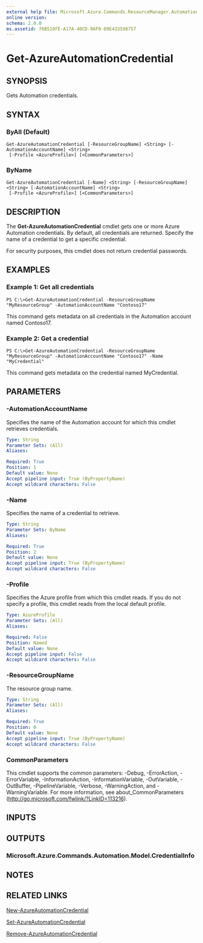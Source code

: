 ```yaml
---
external help file: Microsoft.Azure.Commands.ResourceManager.Automation.dll-Help.xml
online version: 
schema: 2.0.0
ms.assetid: 76B510FE-A17A-40CD-9AF0-89E433598757
---
```


# Get-AzureAutomationCredential

## SYNOPSIS
Gets Automation credentials.

## SYNTAX

### ByAll (Default)
```
Get-AzureAutomationCredential [-ResourceGroupName] <String> [-AutomationAccountName] <String>
 [-Profile <AzureProfile>] [<CommonParameters>]
```

### ByName
```
Get-AzureAutomationCredential [-Name] <String> [-ResourceGroupName] <String> [-AutomationAccountName] <String>
 [-Profile <AzureProfile>] [<CommonParameters>]
```

## DESCRIPTION
The **Get-AzureAutomationCredential** cmdlet gets one or more Azure Automation credentials.
By default, all credentials are returned.
Specify the name of a credential to get a specific credential.

For security purposes, this cmdlet does not return credential passwords.

## EXAMPLES

### Example 1: Get all credentials
```
PS C:\>Get-AzureAutomationCredential -ResourceGroupName "MyResourceGroup" -AutomationAccountName "Contoso17"
```

This command gets metadata on all credentials in the Automation account named Contoso17.

### Example 2: Get a credential
```
PS C:\>Get-AzureAutomationCredential -ResourceGroupName "MyResourceGroup" -AutomationAccountName "Contoso17" -Name "MyCredential"
```

This command gets metadata on the credential named MyCredential.

## PARAMETERS

### -AutomationAccountName
Specifies the name of the Automation account for which this cmdlet retrieves credentials.

```yaml
Type: String
Parameter Sets: (All)
Aliases: 

Required: True
Position: 1
Default value: None
Accept pipeline input: True (ByPropertyName)
Accept wildcard characters: False
```

### -Name
Specifies the name of a credential to retrieve.

```yaml
Type: String
Parameter Sets: ByName
Aliases: 

Required: True
Position: 2
Default value: None
Accept pipeline input: True (ByPropertyName)
Accept wildcard characters: False
```

### -Profile
Specifies the Azure profile from which this cmdlet reads.
If you do not specify a profile, this cmdlet reads from the local default profile.

```yaml
Type: AzureProfile
Parameter Sets: (All)
Aliases: 

Required: False
Position: Named
Default value: None
Accept pipeline input: False
Accept wildcard characters: False
```

### -ResourceGroupName
The resource group name.

```yaml
Type: String
Parameter Sets: (All)
Aliases: 

Required: True
Position: 0
Default value: None
Accept pipeline input: True (ByPropertyName)
Accept wildcard characters: False
```

### CommonParameters
This cmdlet supports the common parameters: -Debug, -ErrorAction, -ErrorVariable, -InformationAction, -InformationVariable, -OutVariable, -OutBuffer, -PipelineVariable, -Verbose, -WarningAction, and -WarningVariable. For more information, see about_CommonParameters (http://go.microsoft.com/fwlink/?LinkID=113216).

## INPUTS

## OUTPUTS

### Microsoft.Azure.Commands.Automation.Model.CredentialInfo

## NOTES

## RELATED LINKS

[New-AzureAutomationCredential](./New-AzureAutomationCredential.md)

[Set-AzureAutomationCredential](./Set-AzureAutomationCredential.md)

[Remove-AzureAutomationCredential](./Remove-AzureAutomationCredential.md)


